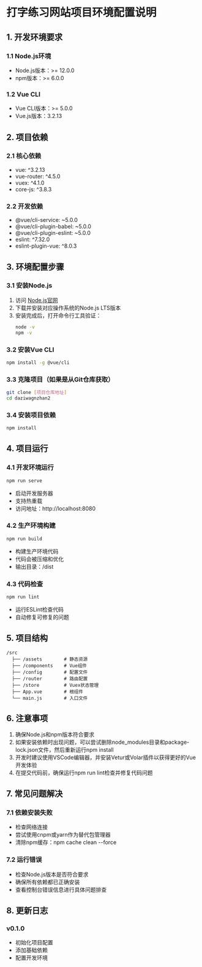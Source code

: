 # 打字练习网站项目环境配置说明

## 1. 开发环境要求

### 1.1 Node.js环境
- Node.js版本：>= 12.0.0
- npm版本：>= 6.0.0

### 1.2 Vue CLI
- Vue CLI版本：>= 5.0.0
- Vue.js版本：3.2.13

## 2. 项目依赖

### 2.1 核心依赖
- vue: ^3.2.13
- vue-router: ^4.5.0
- vuex: ^4.1.0
- core-js: ^3.8.3

### 2.2 开发依赖
- @vue/cli-service: ~5.0.0
- @vue/cli-plugin-babel: ~5.0.0
- @vue/cli-plugin-eslint: ~5.0.0
- eslint: ^7.32.0
- eslint-plugin-vue: ^8.0.3

## 3. 环境配置步骤

### 3.1 安装Node.js
1. 访问 [Node.js官网](https://nodejs.org/)
2. 下载并安装对应操作系统的Node.js LTS版本
3. 安装完成后，打开命令行工具验证：
   ```bash
   node -v
   npm -v
   ```

### 3.2 安装Vue CLI
```bash
npm install -g @vue/cli
```

### 3.3 克隆项目（如果是从Git仓库获取）
```bash
git clone [项目仓库地址]
cd daziwagnzhan2
```

### 3.4 安装项目依赖
```bash
npm install
```

## 4. 项目运行

### 4.1 开发环境运行
```bash
npm run serve
```
- 启动开发服务器
- 支持热重载
- 访问地址：http://localhost:8080

### 4.2 生产环境构建
```bash
npm run build
```
- 构建生产环境代码
- 代码会被压缩和优化
- 输出目录：/dist

### 4.3 代码检查
```bash
npm run lint
```
- 运行ESLint检查代码
- 自动修复可修复的问题

## 5. 项目结构

```
/src
  ├── /assets        # 静态资源
  ├── /components    # Vue组件
  ├── /config        # 配置文件
  ├── /router        # 路由配置
  ├── /store         # Vuex状态管理
  ├── App.vue        # 根组件
  └── main.js        # 入口文件
```

## 6. 注意事项

1. 确保Node.js和npm版本符合要求
2. 如果安装依赖时出现问题，可以尝试删除node_modules目录和package-lock.json文件，然后重新运行npm install
3. 开发时建议使用VSCode编辑器，并安装Vetur或Volar插件以获得更好的Vue开发体验
4. 在提交代码前，确保运行npm run lint检查并修复代码问题

## 7. 常见问题解决

### 7.1 依赖安装失败
- 检查网络连接
- 尝试使用cnpm或yarn作为替代包管理器
- 清除npm缓存：npm cache clean --force

### 7.2 运行错误
- 检查Node.js版本是否符合要求
- 确保所有依赖都已正确安装
- 查看控制台错误信息进行具体问题排查

## 8. 更新日志

### v0.1.0
- 初始化项目配置
- 添加基础依赖
- 配置开发环境